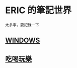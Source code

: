  # ERIC 的筆記世界

 ```
 太多事，要記錄一下
 ```

 ## [WINDOWS](./Windows/README.md)

 ## [吃喝玩樂](./play/README.md)